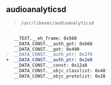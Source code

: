 ## audioanalyticsd

> `/usr/libexec/audioanalyticsd`

```diff

   __TEXT.__eh_frame: 0x560
   __DATA_CONST.__auth_got: 0xb68
   __DATA_CONST.__got: 0x490
-  __DATA_CONST.__auth_ptr: 0x2f8
+  __DATA_CONST.__auth_ptr: 0x2e8
   __DATA_CONST.__const: 0x12a8
   __DATA_CONST.__objc_classlist: 0x48
   __DATA_CONST.__objc_protolist: 0x28

```
